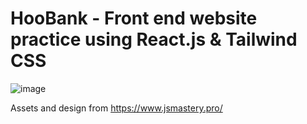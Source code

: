 # HooBank - Front end website practice using React.js & Tailwind CSS

![image](https://github.com/c-a-g-e/hoobank-cage/assets/95879460/f1d8d5ba-7b00-499b-a4bc-606fd3ade3ba)

Assets and design from https://www.jsmastery.pro/
